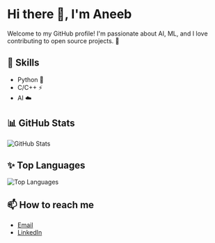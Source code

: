 # Hi there 👋, I'm Aneeb

Welcome to my GitHub profile! I'm passionate about AI, ML, and I love contributing to open source projects. 🌱

## 🔧 Skills
- Python 🐍
- C/C++ ⚡
- AI ☁️
  

## 📊 GitHub Stats
![GitHub Stats](https://github-readme-stats.vercel.app/api?username=aneeb02&show_icons=true&theme=radical)

## ✨ Top Languages
![Top Languages](https://github-readme-stats.vercel.app/api/top-langs/?username=aneeb02&layout=compact&theme=radical)

## 📫 How to reach me
- [Email](mailto:aneeb.02@gmail.com)
- [LinkedIn](https://www.linkedin.com/in/aneeb-ur-rehman-222a211ba/)

<!--
**aneeb02/aneeb02** is a ✨ _special_ ✨ repository because its `README.md` (this file) appears on your GitHub profile.

Here are some ideas to get you started:

- 🔭 I’m currently working on ...
- 🌱 I’m currently learning ...
- 👯 I’m looking to collaborate on ...
- 🤔 I’m looking for help with ...
- 💬 Ask me about ...
- 📫 How to reach me: ...
- 😄 Pronouns: ...
- ⚡ Fun fact: ...
-->
